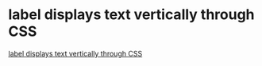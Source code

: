 # label displays text vertically through CSS
[label displays text vertically through CSS](https://aiwithcloud.com/2022/09/15/label_displays_text_vertically_through_css/)